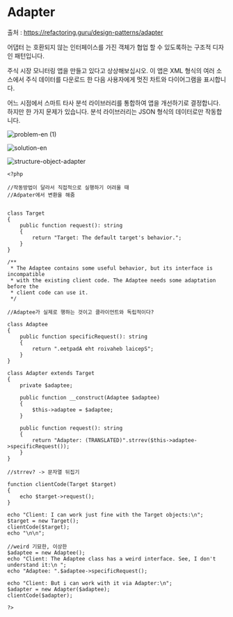 # Adapter

출처 : https://refactoring.guru/design-patterns/adapter

어댑터 는 호환되지 않는 인터페이스를 가진 객체가 협업 할 수 있도록하는 구조적 디자인 패턴입니다.

주식 시장 모니터링 앱을 만들고 있다고 상상해보십시오. 이 앱은 XML 형식의 여러 소스에서 주식 데이터를 다운로드 한 다음 사용자에게 멋진 차트와 다이어그램을 표시합니다.

어느 시점에서 스마트 타사 분석 라이브러리를 통합하여 앱을 개선하기로 결정합니다. 하지만 한 가지 문제가 있습니다. 분석 라이브러리는 JSON 형식의 데이터로만 작동합니다.

![problem-en (1)](https://user-images.githubusercontent.com/6989005/99201738-caeb0900-27ef-11eb-8731-4a0d39b2ea04.png)

![solution-en](https://user-images.githubusercontent.com/6989005/99201735-c9b9dc00-27ef-11eb-9dc4-6c592f3ac7ee.png)

![structure-object-adapter](https://user-images.githubusercontent.com/6989005/99201790-0ab1f080-27f0-11eb-817e-d352f9857c07.png)

```
<?php

//작동방법이 달라서 직접적으로 실행하기 어려울 때
//Adpater에서 변환을 해줌


class Target
{
    public function request(): string
    {
        return "Target: The default target's behavior.";
    }
}

/**
 * The Adaptee contains some useful behavior, but its interface is incompatible
 * with the existing client code. The Adaptee needs some adaptation before the
 * client code can use it.
 */

//Adaptee가 실제로 행하는 것이고 클라이언트와 독립적이다?

class Adaptee
{
    public function specificRequest(): string
    {
        return ".eetpadA eht roivaheb laicepS";
    }
}

class Adapter extends Target
{
    private $adaptee;

    public function __construct(Adaptee $adaptee)
    {
        $this->adaptee = $adaptee;
    }

    public function request(): string
    {
        return "Adapter: (TRANSLATED)".strrev($this->adaptee->specificRequest()); 
    }
}

//strrev? -> 문자열 뒤집기

function clientCode(Target $target)
{
    echo $target->request();
}

echo "Client: I can work just fine with the Target objects:\n";
$target = new Target();
clientCode($target);
echo "\n\n";

//weird 기묘한, 이상한
$adaptee = new Adaptee();
echo "Client: The Adaptee class has a weird interface. See, I don't understand it:\n ";
echo "Adaptee: ".$adaptee->specificRequest();

echo "Client: But i can work with it via Adapter:\n";
$adapter = new Adapter($adaptee);
clientCode($adapter);

?>
```
